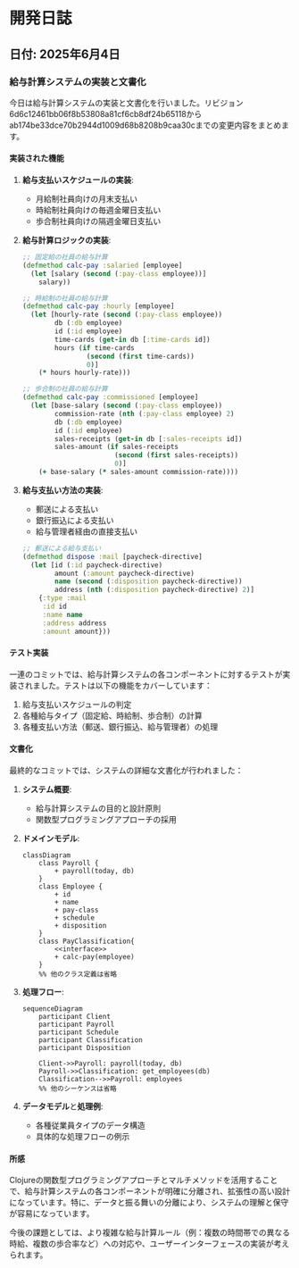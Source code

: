 # 開発日誌

## 日付: 2025年6月4日

### 給与計算システムの実装と文書化

今日は給与計算システムの実装と文書化を行いました。リビジョン6d6c12461bb06f8b53808a81cf6cb8df24b65118からab174be33dce70b2944d1009d68b8208b9caa30cまでの変更内容をまとめます。

#### 実装された機能

1. **給与支払いスケジュールの実装**:
   - 月給制社員向けの月末支払い
   - 時給制社員向けの毎週金曜日支払い
   - 歩合制社員向けの隔週金曜日支払い

2. **給与計算ロジックの実装**:
   ```clojure
   ;; 固定給の社員の給与計算
   (defmethod calc-pay :salaried [employee]
     (let [salary (second (:pay-class employee))]
       salary))

   ;; 時給制の社員の給与計算
   (defmethod calc-pay :hourly [employee]
     (let [hourly-rate (second (:pay-class employee))
           db (:db employee)
           id (:id employee)
           time-cards (get-in db [:time-cards id])
           hours (if time-cards
                   (second (first time-cards))
                   0)]
       (* hours hourly-rate)))

   ;; 歩合制の社員の給与計算
   (defmethod calc-pay :commissioned [employee]
     (let [base-salary (second (:pay-class employee))
           commission-rate (nth (:pay-class employee) 2)
           db (:db employee)
           id (:id employee)
           sales-receipts (get-in db [:sales-receipts id])
           sales-amount (if sales-receipts
                          (second (first sales-receipts))
                          0)]
       (+ base-salary (* sales-amount commission-rate))))
   ```

3. **給与支払い方法の実装**:
   - 郵送による支払い
   - 銀行振込による支払い
   - 給与管理者経由の直接支払い

   ```clojure
   ;; 郵送による給与支払い
   (defmethod dispose :mail [paycheck-directive]
     (let [id (:id paycheck-directive)
           amount (:amount paycheck-directive)
           name (second (:disposition paycheck-directive))
           address (nth (:disposition paycheck-directive) 2)]
       {:type :mail
        :id id
        :name name
        :address address
        :amount amount}))
   ```

#### テスト実装

一連のコミットでは、給与計算システムの各コンポーネントに対するテストが実装されました。テストは以下の機能をカバーしています：

1. 給与支払いスケジュールの判定
2. 各種給与タイプ（固定給、時給制、歩合制）の計算
3. 各種支払い方法（郵送、銀行振込、給与管理者）の処理

#### 文書化

最終的なコミットでは、システムの詳細な文書化が行われました：

1. **システム概要**:
   - 給与計算システムの目的と設計原則
   - 関数型プログラミングアプローチの採用

2. **ドメインモデル**:
   ```mermaid
   classDiagram
       class Payroll {
           + payroll(today, db)
       }
       class Employee {
           + id
           + name
           + pay-class
           + schedule
           + disposition
       }
       class PayClassification{
           <<interface>>
           + calc-pay(employee)
       }
       %% 他のクラス定義は省略
   ```

3. **処理フロー**:
   ```mermaid
   sequenceDiagram
       participant Client
       participant Payroll
       participant Schedule
       participant Classification
       participant Disposition

       Client->>Payroll: payroll(today, db)
       Payroll->>Classification: get_employees(db)
       Classification-->>Payroll: employees
       %% 他のシーケンスは省略
   ```

4. **データモデル**と**処理例**:
   - 各種従業員タイプのデータ構造
   - 具体的な処理フローの例示

#### 所感

Clojureの関数型プログラミングアプローチとマルチメソッドを活用することで、給与計算システムの各コンポーネントが明確に分離され、拡張性の高い設計になっています。特に、データと振る舞いの分離により、システムの理解と保守が容易になっています。

今後の課題としては、より複雑な給与計算ルール（例：複数の時間帯での異なる時給、複数の歩合率など）への対応や、ユーザーインターフェースの実装が考えられます。
